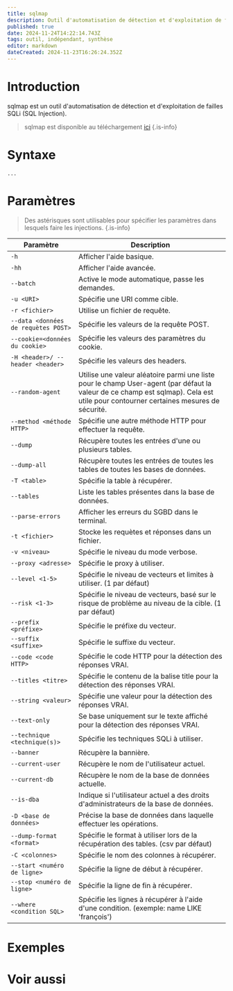 ```yaml
---
title: sqlmap
description: Outil d'automatisation de détection et d'exploitation de failles SQLi (SQL Injection).
published: true
date: 2024-11-24T14:22:14.743Z
tags: outil, indépendant, synthèse
editor: markdown
dateCreated: 2024-11-23T16:26:24.352Z
---
```


# Introduction

sqlmap est un outil d'automatisation de détection et d'exploitation de failles SQLi (SQL Injection).

> sqlmap est disponible au téléchargement [ici](https://github.com/sqlmapproject/sqlmap)
> {.is-info}

# Syntaxe

`...`

# Paramètres

> Des astérisques sont utilisables pour spécifier les paramètres dans lesquels faire les injections.
> {.is-info}

| Paramètre                           | Description                                                                                                                                                                        |
| ----------------------------------- | ---------------------------------------------------------------------------------------------------------------------------------------------------------------------------------- |
| `-h`                                | Afficher l'aide basique.                                                                                                                                                           |
| `-hh`                               | Afficher l'aide avancée.                                                                                                                                                           |
| `--batch`                           | Active le mode automatique, passe les demandes.                                                                                                                                    |
| `-u <URI>`                          | Spécifie une URI comme cible.                                                                                                                                                      |
| `-r <fichier>`                      | Utilise un fichier de requête.                                                                                                                                                     |
| `--data <données de requètes POST>` | Spécifie les valeurs de la requête POST.                                                                                                                                           |
| `--cookie=<données du cookie>`      | Spécifie les valeurs des paramètres du cookie.                                                                                                                                     |
| `-H <header>/ --header <header>`    | Spécifie les valeurs des headers.                                                                                                                                                  |
| `--random-agent`                    | Utilise une valeur aléatoire parmi une liste pour le champ User-agent (par défaut la valeur de ce champ est sqlmap). Cela est utile pour contourner certaines mesures de sécurité. |
| `--method <méthode HTTP>`           | Spécifie une autre méthode HTTP pour effectuer la requête.                                                                                                                         |
| `--dump`                                | Récupère toutes les entrées d'une ou plusieurs tables.                                                                                                                                                           |
| `--dump-all`                                | Récupère toutes les entrées de toutes les tables de toutes les bases de données.                                                                                                                                                           |
| `-T <table>`                                | Spécifie la table à récupérer.                                                                                                                                                           |
| `--tables`                                | Liste les tables présentes dans la base de données.                                                                                                                                                           |
| `--parse-errors`                                | Afficher les erreurs du SGBD dans le terminal.                                                                                                                                                           |
| `-t <fichier>`                                | Stocke les requètes et réponses dans un fichier.                                                                                                                                                           |
| `-v <niveau>`                                | Spécifie le niveau du mode verbose.                                                                                                                                                           |
| `--proxy <adresse>`                                | Spécifie le proxy à utiliser.                                                                                                                                                           |
| `--level <1-5>`                                | Spécifie le niveau de vecteurs et limites à utiliser. (1 par défaut)                                                                                                                                                            |
| `--risk <1-3>`                                | Spécifie le niveau de vecteurs, basé sur le risque de problème au niveau de la cible. (1 par défaut)                                                                                                                                                           |
| `--prefix <préfixe>`                                | Spécifie le préfixe du vecteur.                                                                                                                                                          |
| `--suffix <suffixe>`                                | Spécifie le suffixe du vecteur.                                                                                                                                                         |
| `--code <code HTTP>`                                | Spécifie le code HTTP pour la détection des réponses VRAI.                                                                                                                                                         |
| `--titles <titre>`                                | Spécifie le contenu de la balise title pour la détection des réponses VRAI.                                                                                                                                                         |
| `--string <valeur>`                                | Spécifie une valeur pour la détection des réponses VRAI.                                                                                                                                                         |
| `--text-only`                                | Se base uniquement sur le texte affiché pour la détection des réponses VRAI.                                                                                                                                                         |
| `--technique <technique(s)>`                                | Spécifie les techniques SQLi à utiliser.                                                                                                                                                         |
| `--banner`                                | Récupère la bannière.                                                                                                                                                         |
| `--current-user`                                | Récupère le nom de l'utilisateur actuel.                                                                                                                                                         |
| `--current-db`                                | Récupère le nom de la base de données actuelle.                                                                                                                                                         |
| `--is-dba`                                | Indique si l'utilisateur actuel a des droits d'administrateurs de la base de données.                                                                                                                                                         |
| `-D <base de données>`                                | Précise la base de données dans laquelle effectuer les opérations.                                                                                                                                                         |
| `--dump-format <format>`                                | Spécifie le format à utiliser lors de la récupération des tables. (csv par défaut)                                                                                                                                                         |
| `-C <colonnes>`                                | Spécifie le nom des colonnes à récupérer.                                                                                                                                                         |
| `--start <numéro de ligne>`                                | Spécifie la ligne de début à récupérer.                                                                                                                                                       |
| `--stop <numéro de ligne>`                                | Spécifie la ligne de fin à récupérer.                                                                                                                                                        |
| `--where <condition SQL>`                                | Spécifie les lignes à récupérer à l'aide d'une condition. (exemple: name LIKE 'françois')                                                                                                                                                        |











# Exemples

# Voir aussi
